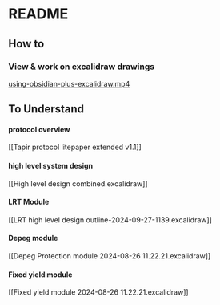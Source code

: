 # README

## How to 

### View & work on excalidraw drawings

[using-obsidian-plus-excalidraw.mp4](https://1drv.ms/v/s!AkpLDvaxKiuKx7VUzoZEuvj3_HScFg?e=eNYuoc)


## To Understand

#### protocol overview 

[[Tapir protocol litepaper extended v1.1]]
#### high level system design 

[[High level design combined.excalidraw]]

#### LRT Module 

[[LRT high level design outline-2024-09-27-1139.excalidraw]]

#### Depeg module 

[[Depeg Protection module 2024-08-26 11.22.21.excalidraw]]

#### Fixed yield module 

[[Fixed yield module 2024-08-26 11.22.21.excalidraw]]
